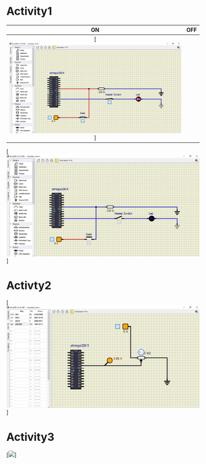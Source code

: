 # Activity1
|ON|OFF|
|:--:|:--:|
[![](https://github.com/devathimahesh2/Embedded_Project/blob/main/6_Images_and_Videos/127530839-34c2e468-864b-43e9-bafa-71f46910df6c.png)]|
[![](https://github.com/devathimahesh2/Embedded_Project/blob/main/6_Images_and_Videos/127531328-59c621d6-6ca7-4b43-8a6e-6e9aadf8c9ac.png)]
# Activty2
[![](https://github.com/devathimahesh2/Embedded_Project/blob/main/6_Images_and_Videos/127531498-97f344e1-106b-4a28-b564-3835755e693e.png)]
# Activity3
[![](https://github.com/devathimahesh2/Embedded_Project/blob/main/6_Images_and_Videos/127531533-81f8db82-92eb-4645-9a7e-26673448c2b6.pngvity3)]

